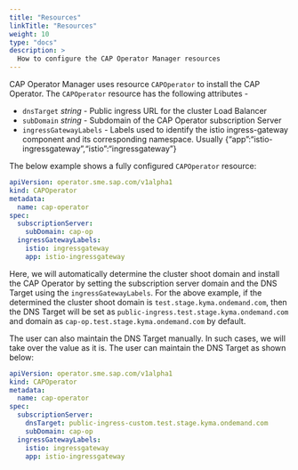 ```yaml
---
title: "Resources"
linkTitle: "Resources"
weight: 10
type: "docs"
description: >
  How to configure the CAP Operator Manager resources
---
```


CAP Operator Manager uses resource `CAPOperator` to install the CAP Operator. The `CAPOperator` resource has the following attributes -

- `dnsTarget` _string_ - Public ingress URL for the cluster Load Balancer
- `subDomain` _string_ - Subdomain of the CAP Operator subscription Server
- `ingressGatewayLabels` - Labels used to identify the istio ingress-gateway component and its corresponding namespace. Usually {“app”:“istio-ingressgateway”,“istio”:“ingressgateway”}

The below example shows a fully configured `CAPOperator` resource:

```yaml
apiVersion: operator.sme.sap.com/v1alpha1
kind: CAPOperator
metadata:
  name: cap-operator
spec:
  subscriptionServer:
    subDomain: cap-op
  ingressGatewayLabels:
    istio: ingressgateway
    app: istio-ingressgateway
```

Here, we will automatically determine the cluster shoot domain and install the CAP Operator by setting the subscription server domain and the DNS Target using the `ingressGatewayLabels`. For the above example, if the determined the cluster shoot domain is `test.stage.kyma.ondemand.com`, then the DNS Target will be set as `public-ingress.test.stage.kyma.ondemand.com` and domain as `cap-op.test.stage.kyma.ondemand.com` by default.

The user can also maintain the DNS Target manually. In such cases, we will take over the value as it is. The user can maintain the DNS Target as shown below:

```yaml
apiVersion: operator.sme.sap.com/v1alpha1
kind: CAPOperator
metadata:
  name: cap-operator
spec:
  subscriptionServer:
    dnsTarget: public-ingress-custom.test.stage.kyma.ondemand.com
    subDomain: cap-op
  ingressGatewayLabels:
    istio: ingressgateway
    app: istio-ingressgateway
```
